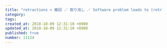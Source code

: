 ```yaml
---
title: "retractions > 撤回 ／ 取り消し ／ Software problem leads to [retractions] of five papers  2014-02-01"
category: 
tags: 
created_at: 2018-10-09 12:31:10 +0900
updated_at: 2018-10-09 12:31:10 +0900
published: true
number: 11124
---
```



